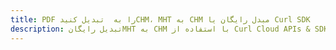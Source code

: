 ---title: PDF را به  تبدیل کنیدCHM، MHT به CHM مبدل رایگان یا Curl SDKdescription: تبدیل رایگانMHT به CHM با استفاده از Curl Cloud APIs & SDK همچنین اسناد PDF را در Cloud ایجاد، ویرایش و رندر کنید.---